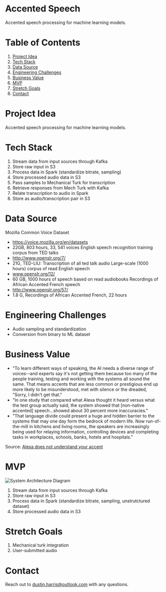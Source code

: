 # Accented Speech
Accented speech processing for machine learning models.

# Table of Contents
1. [Project Idea](README.md#project-idea)
2. [Tech Stack](README.md#tech-stack)
3. [Data Source](README.md#data-source)
4. [Engineering Challenges](README.md#engineering-challenges)
5. [Business Value](README.md#business-value)
6. [MVP](README.md#mvp)
7. [Stretch Goals](README.md#stretch-goals)
8. [Contact](README.md#contact)

# Project Idea

Accented speech processing for machine learning models.

# Tech Stack

1. Stream data from input sources through Kafka
2. Store raw input in S3
3. Process data in Spark (standardize bitrate, sampling)
4. Store processed audio data in S3
5. Pass samples to Mechanical Turk for transcription
6. Retrieve responses from Mech Turk with Kafka
7. Relate transcription to audio in Spark
8. Store as audio/transcription pair in S3

# Data Source

Mozilla Common Voice Dataset
* https://voice.mozilla.org/en/datasets
* 22GB, 803 hours, 33, 541 voices
English speech recognition training corpus from TED talks
* http://www.openslr.org/7/
* 21G, TED-LIU: Transcription of all ted talk audio
Large-scale (1000 hours) corpus of read English speech 
* www.openslr.org/12/
* 60 GB, 1000 hours of speech based on read audiobooks
Recordings of African Accented French speech
* http://www.openslr.org/57/
* 1.8 G, Recordings of African Accented French, 22 hours

# Engineering Challenges

* Audio sampling and standardization
* Conversion from binary to ML dataset

# Business Value

* "To learn different ways of speaking, the AI needs a diverse range of voices--and experts say it's not getting them because too many of the people training, testing and working with the systems all sound the same. That means accents that are less common or prestigious end up more likely to be misunderstood, met with silence or the dreaded, "Sorry, I didn't get that."
* "In one study that compared what Alexa thought it heard versus what the test group actually said, the system showed that [non-native accented] speech...showed about 30 percent more inaccuracies."
* "That language divide could present a huge and hidden barrier to the systems that may one day form the bedrock of modern life. Now run-of-the-mill in kitchens and living rooms, the speakers are increasingly being used for relaying information, controlling devices and completing tasks in workplaces, schools, banks, hotels and hospitals."

Source: [Alexa does not understand your accent](https://www.washingtonpost.com/graphics/2018/business/alexa-does-not-understand-your-accent/?noredirect=on&utm_term=.5982731d9770)

# MVP

![System Architecture Diagram](https://github.com/dustinharris/pharmacy_counting/blob/master/img/sys-architecture.PNG)

1. Stream data from input sources through Kafka
2. Store raw input in S3
3. Process data in Spark (standardize bitrate, sampling, unstrutctured dataset)
4. Store processed audio data in S3

# Stretch Goals

1. Mechanical turk integration
2. User-submitted audio

# Contact
Reach out to dustin.harris@outlook.com with any questions.